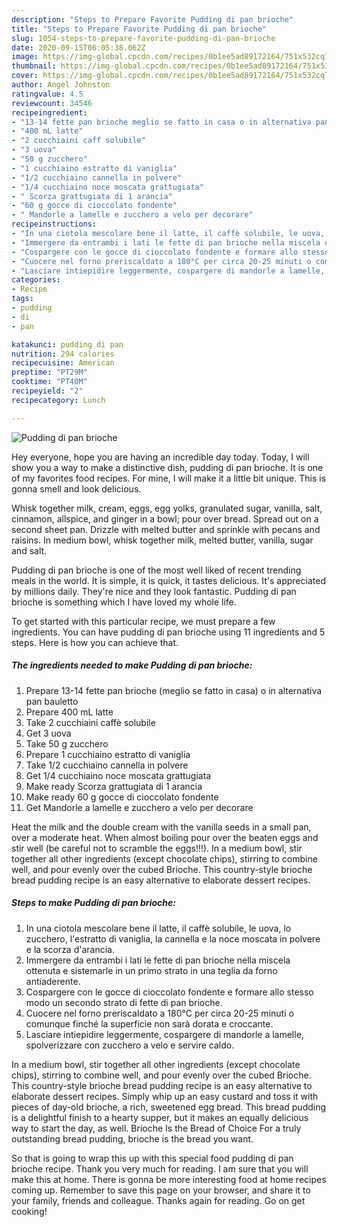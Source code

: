 ```yaml
---
description: "Steps to Prepare Favorite Pudding di pan brioche"
title: "Steps to Prepare Favorite Pudding di pan brioche"
slug: 1054-steps-to-prepare-favorite-pudding-di-pan-brioche
date: 2020-09-15T06:05:38.062Z
image: https://img-global.cpcdn.com/recipes/0b1ee5ad89172164/751x532cq70/pudding-di-pan-brioche-recipe-main-photo.jpg
thumbnail: https://img-global.cpcdn.com/recipes/0b1ee5ad89172164/751x532cq70/pudding-di-pan-brioche-recipe-main-photo.jpg
cover: https://img-global.cpcdn.com/recipes/0b1ee5ad89172164/751x532cq70/pudding-di-pan-brioche-recipe-main-photo.jpg
author: Angel Johnston
ratingvalue: 4.5
reviewcount: 34546
recipeingredient:
- "13-14 fette pan brioche meglio se fatto in casa o in alternativa pan bauletto"
- "400 mL latte"
- "2 cucchiaini caff solubile"
- "3 uova"
- "50 g zucchero"
- "1 cucchiaino estratto di vaniglia"
- "1/2 cucchiaino cannella in polvere"
- "1/4 cucchiaino noce moscata grattugiata"
- " Scorza grattugiata di 1 arancia"
- "60 g gocce di cioccolato fondente"
- " Mandorle a lamelle e zucchero a velo per decorare"
recipeinstructions:
- "In una ciotola mescolare bene il latte, il caffè solubile, le uova, lo zucchero, l&#39;estratto di vaniglia, la cannella e la noce moscata in polvere e la scorza d&#39;arancia."
- "Immergere da entrambi i lati le fette di pan brioche nella miscela ottenuta e sistemarle in un primo strato in una teglia da forno antiaderente."
- "Cospargere con le gocce di cioccolato fondente e formare allo stesso modo un secondo strato di fette di pan brioche."
- "Cuocere nel forno preriscaldato a 180°C per circa 20-25 minuti o comunque finché la superficie non sarà dorata e croccante."
- "Lasciare intiepidire leggermente, cospargere di mandorle a lamelle, spolverizzare con zucchero a velo e servire caldo."
categories:
- Recipe
tags:
- pudding
- di
- pan

katakunci: pudding di pan 
nutrition: 294 calories
recipecuisine: American
preptime: "PT29M"
cooktime: "PT40M"
recipeyield: "2"
recipecategory: Lunch

---
```



![Pudding di pan brioche](https://img-global.cpcdn.com/recipes/0b1ee5ad89172164/751x532cq70/pudding-di-pan-brioche-recipe-main-photo.jpg)

Hey everyone, hope you are having an incredible day today. Today, I will show you a way to make a distinctive dish, pudding di pan brioche. It is one of my favorites food recipes. For mine, I will make it a little bit unique. This is gonna smell and look delicious.

Whisk together milk, cream, eggs, egg yolks, granulated sugar, vanilla, salt, cinnamon, allspice, and ginger in a bowl; pour over bread. Spread out on a second sheet pan. Drizzle with melted butter and sprinkle with pecans and raisins. In medium bowl, whisk together milk, melted butter, vanilla, sugar and salt.

Pudding di pan brioche is one of the most well liked of recent trending meals in the world. It is simple, it is quick, it tastes delicious. It's appreciated by millions daily. They're nice and they look fantastic. Pudding di pan brioche is something which I have loved my whole life.


To get started with this particular recipe, we must prepare a few ingredients. You can have pudding di pan brioche using 11 ingredients and 5 steps. Here is how you can achieve that.

<!--inarticleads1-->

##### The ingredients needed to make Pudding di pan brioche:

1. Prepare 13-14 fette pan brioche (meglio se fatto in casa) o in alternativa pan bauletto
1. Prepare 400 mL latte
1. Take 2 cucchiaini caffè solubile
1. Get 3 uova
1. Take 50 g zucchero
1. Prepare 1 cucchiaino estratto di vaniglia
1. Take 1/2 cucchiaino cannella in polvere
1. Get 1/4 cucchiaino noce moscata grattugiata
1. Make ready  Scorza grattugiata di 1 arancia
1. Make ready 60 g gocce di cioccolato fondente
1. Get  Mandorle a lamelle e zucchero a velo per decorare


Heat the milk and the double cream with the vanilla seeds in a small pan, over a moderate heat. When almost boiling pour over the beaten eggs and stir well (be careful not to scramble the eggs!!!). In a medium bowl, stir together all other ingredients (except chocolate chips), stirring to combine well, and pour evenly over the cubed Brioche. This country-style brioche bread pudding recipe is an easy alternative to elaborate dessert recipes. 

<!--inarticleads2-->

##### Steps to make Pudding di pan brioche:

1. In una ciotola mescolare bene il latte, il caffè solubile, le uova, lo zucchero, l&#39;estratto di vaniglia, la cannella e la noce moscata in polvere e la scorza d&#39;arancia.
1. Immergere da entrambi i lati le fette di pan brioche nella miscela ottenuta e sistemarle in un primo strato in una teglia da forno antiaderente.
1. Cospargere con le gocce di cioccolato fondente e formare allo stesso modo un secondo strato di fette di pan brioche.
1. Cuocere nel forno preriscaldato a 180°C per circa 20-25 minuti o comunque finché la superficie non sarà dorata e croccante.
1. Lasciare intiepidire leggermente, cospargere di mandorle a lamelle, spolverizzare con zucchero a velo e servire caldo.


In a medium bowl, stir together all other ingredients (except chocolate chips), stirring to combine well, and pour evenly over the cubed Brioche. This country-style brioche bread pudding recipe is an easy alternative to elaborate dessert recipes. Simply whip up an easy custard and toss it with pieces of day-old brioche, a rich, sweetened egg bread. This bread pudding is a delightful finish to a hearty supper, but it makes an equally delicious way to start the day, as well. Brioche Is the Bread of Choice For a truly outstanding bread pudding, brioche is the bread you want. 

So that is going to wrap this up with this special food pudding di pan brioche recipe. Thank you very much for reading. I am sure that you will make this at home. There is gonna be more interesting food at home recipes coming up. Remember to save this page on your browser, and share it to your family, friends and colleague. Thanks again for reading. Go on get cooking!
